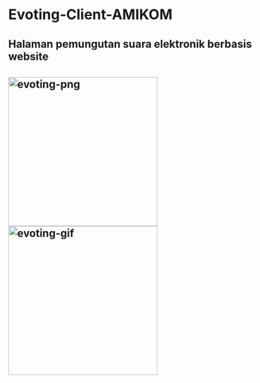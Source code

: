 <h1> Evoting-Client-AMIKOM </h1>
<h2> Halaman pemungutan suara elektronik berbasis website </h2>

<h2>
<img width="300" alt="evoting-png" src="https://user-images.githubusercontent.com/87259393/187533914-93232d84-1d43-462d-8cd9-0a608a925cda.png"> 
<img width="300" alt="evoting-gif" src="https://user-images.githubusercontent.com/87259393/187534509-6103348d-ef00-473b-9c98-f31d358a4092.gif">
</h2>


